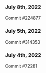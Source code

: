 ### July 8th, 2022

Commit #224877

### July 5th, 2022

Commit #314353


### July 4th, 2022

Commit #72281
